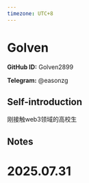 ```yaml
---
timezone: UTC+8
---
```


# Golven

**GitHub ID:** Golven2899

**Telegram:** @easonzg

## Self-introduction

刚接触web3领域的高校生

## Notes

<!-- Content_START -->

# 2025.07.31


<!-- Content_END -->
